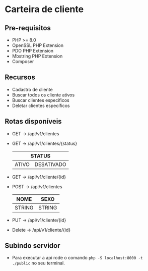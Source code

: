 # Carteira de cliente

## Pre-requisitos

- PHP >= 8.0
- OpenSSL PHP Extension
- PDO PHP Extension
- Mbstring PHP Extension
- Composer

## Recursos

- Cadastro de cliente
- Buscar todos os cliente ativos
- Buscar clientes específicos
- Deletar clientes específicos

## Rotas disponíveis

- GET ->  /api/v1/clientes
- GET -> /api/v1/clientes/{status}
  <TABLE>
      <THEAD>
          <TH COLSPAN=2 style="text-align:center">STATUS</TH>
      </THEAD>
      <TR>
          <TD>
              ATIVO
          </TD>
          <TD>
              DESATIVADO
          </TD>
      </TR>
  </TABLE>
- GET -> /api/v1/cliente/{id}
    
- POST -> /api/v1/clientes
  <TABLE>
      <THEAD>
          <TH>NOME</TH>
          <TH>SEXO</TH>
      </THEAD>
      <TBODY>
          <TR>
              <TD>STRING</TD>
              <TD>STRING</TD>
          </TR>
      </TBODY>
  </TABLE>  
  
- PUT ->  /api/v1/cliente/{id}
- Delete -> /api/v1/cliente/{id}

## Subindo servidor

- Para executar a api rode o comando <code>php -S localhost:8000 -t ./public</code> no seu terminal.
